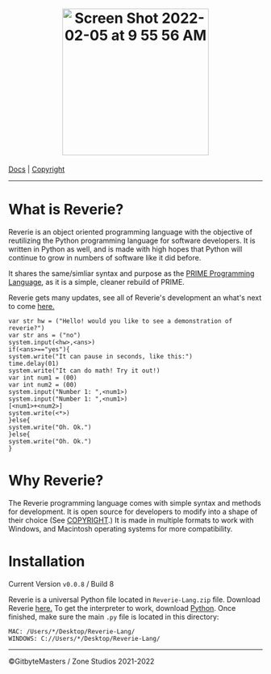 <h1 align="center"> <img width="290" alt="Screen Shot 2022-02-05 at 9 55 56 AM" src="https://user-images.githubusercontent.com/76265961/152647005-ee9fe914-db35-4bc4-8061-5cf0a798fde2.png"> </h1>

[Docs](https://github.com/GitbyteMaster/Reverie-Programming-Language/wiki/Reverie-Docs) | [Copyright](https://github.com/GitbyteMaster/Reverie-Programming-Language/blob/main/COPYRIGHT.md)

---

# What is Reverie?
Reverie is an object oriented programming language with the objective of reutilizing the Python programming language for software developers. It is written in Python as well, and is made with high hopes that Python will continue to grow in numbers of software like it did before.

It shares the same/simliar syntax and purpose as the [PRIME Programming Language](https://github.com/GitbyteMaster/PRIME-Lang), as it is a simple, cleaner rebuild of PRIME.

Reverie gets many updates, see all of Reverie's development an what's next to come [here.](https://github.com/GitbyteMaster/Reverie-Programming-Language/blob/main/TODO.md)
```
var str hw = ("Hello! would you like to see a demonstration of reverie?")
var str ans = ("no")
system.input(<hw>,<ans>)
if(<ans>=="yes"){
system.write("It can pause in seconds, like this:")
time.delay(01)
system.write("It can do math! Try it out!)
var int num1 = (00)
var int num2 = (00)
system.input("Number 1: ",<num1>)
system.input("Number 1: ",<num1>)
[<num1>+<num2>]
system.write(<*>)
}else{
system.write("Oh. Ok.")
}else{
system.write("Oh. Ok.")
}
```

# Why Reverie?
The Reverie programming language comes with simple syntax and methods for development. It is open source for developers to modify into a shape of their choice (See [COPYRIGHT](https://github.com/GitbyteMaster/Reverie-Programming-Language/blob/main/COPYRIGHT.md).) It is made in multiple formats to work with Windows, and Macintosh operating systems for more compatibility.
# Installation
Current Version `v0.0.8` / Build 8

Reverie is a universal Python file located in `Reverie-Lang.zip` file. Download Reverie [here.](https://github.com/GitbyteMaster/Reverie-Programming-Language/raw/main/Reverie-Lang.zip) To get the interpreter to work, download [Python](https://www.python.org/downloads/). Once finished, make sure the main `.py` file is located in this directory:
```
MAC: /Users/*/Desktop/Reverie-Lang/
WINDOWS: C://Users/*/Desktop/Reverie-Lang/
```

---
©GitbyteMasters / Zone Studios 2021-2022
